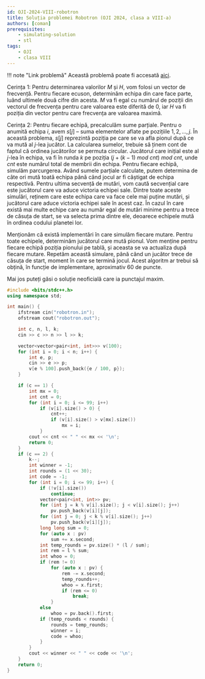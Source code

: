 ```yaml
---
id: OJI-2024-VIII-robotron
title: Soluția problemei Robotron (OJI 2024, clasa a VIII-a)
authors: [coman]
prerequisites:
    - simulating-solution
    - stl
tags:
    - OJI
    - clasa VIII
---
```


!!! note "Link problemă"
    Această problemă poate fi accesată [aici](https://kilonova.ro/problems/2511/).

Cerința 1: Pentru determinarea valorilor $M$ și $H$, vom folosi un vector de
frecvență. Pentru fiecare ecuson, determinăm echipa din care face parte, luând
ultimele două cifre din acesta. $M$ va fi egal cu numărul de poziții din
vectorul de frecvența pentru care valoarea este diferită de 0, iar $H$ va fi
poziția din vector pentru care frecvența are valoarea maximă.

Cerința 2: Pentru fiecare echipă, precalculăm sume parțiale. Pentru o anumită
echipa $i$, avem $s[j]$ – suma elementelor aflate pe pozițiile $1, 2, \dots, j$.
În această problema, $s[j]$ reprezintă poziția pe care se va afla pionul după ce
va mută al $j$-lea jucător. La calcularea sumelor, trebuie să ținem cont de
faptul că ordinea jucătorilor se permuta circular. Jucătorul care inițial este
al $j$-lea în echipa, va fi în runda $k$ pe poziția $(j + (k − 1) \ mod \ cnt) \
mod \ cnt$, unde $cnt$ este numărul total de membrii din echipa. Pentru fiecare
echipă, simulăm parcurgerea. Având sumele parțiale calculate, putem determina de
câte ori mută toată echipa până când jocul ar fi câștigat de echipa respectivă.
Pentru ultima secvență de mutări, vom caută secvențial care este jucătorul care
va aduce victoria echipei sale. Dintre toate aceste simulări, reținem care este
echipa care va face cele mai puține mutări, și jucătorul care aduce victoria
echipei sale în acest caz. În cazul în care există mai multe echipe care au
număr egal de mutări minime pentru a trece de căsuța de start, se va selecta
prima dintre ele, deoarece echipele mută în ordinea codului planetei lor.

Menționăm că există implementări în care simulăm fiecare mutare. Pentru toate
echipele, determinăm jucătorul care mută pionul. Vom menține pentru fiecare
echipă poziția pionului pe tablă, și aceasta se va actualiza după fiecare
mutare. Repetăm această simulare, până când un jucător trece de căsuța de start,
moment în care se termină jocul. Acest algoritm ar trebui să obțină, în funcție
de implementare, aproximativ 60 de puncte.

Mai jos puteți găsi o soluție neoficială care ia punctajul maxim.

```cpp
#include <bits/stdc++.h>
using namespace std;

int main() {
    ifstream cin("robotron.in");
    ofstream cout("robotron.out");

    int c, n, l, k;
    cin >> c >> n >> l >> k;

    vector<vector<pair<int, int>>> v(100);
    for (int i = 0; i < n; i++) {
        int e, p;
        cin >> e >> p;
        v[e % 100].push_back({e / 100, p});
    }

    if (c == 1) {
        int mx = 0;
        int cnt = 0;
        for (int i = 0; i <= 99; i++)
            if (v[i].size() > 0) {
                cnt++;
                if (v[i].size() > v[mx].size())
                    mx = i;
            }
        cout << cnt << " " << mx << '\n';
        return 0;
    }
    if (c == 2) {
        k--;
        int winner = -1;
        int rounds = (1 << 30);
        int code = -1;
        for (int i = 0; i <= 99; i++) {
            if (!v[i].size())
                continue;
            vector<pair<int, int>> pv;
            for (int j = k % v[i].size(); j < v[i].size(); j++)
                pv.push_back(v[i][j]);
            for (int j = 0; j < k % v[i].size(); j++)
                pv.push_back(v[i][j]);
            long long sum = 0;
            for (auto x : pv)
                sum += x.second;
            int temp_rounds = pv.size() * (l / sum);
            int rem = l % sum;
            int whoo = 0;
            if (rem != 0)
                for (auto x : pv) {
                    rem -= x.second;
                    temp_rounds++;
                    whoo = x.first;
                    if (rem <= 0)
                        break;
                }
            else
                whoo = pv.back().first;
            if (temp_rounds < rounds) {
                rounds = temp_rounds;
                winner = i;
                code = whoo;
            }
        }
        cout << winner << " " << code << '\n';
    }
    return 0;
}
```
